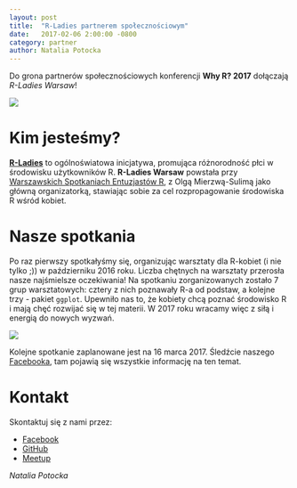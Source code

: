 ```yaml
---
layout: post
title:  "R-Ladies partnerem społecznościowym"
date:   2017-02-06 2:00:00 -0800
category: partner
author: Natalia Potocka
---
```

  
Do grona partnerów społecznościowych konferencji **Why R? 2017** dołączają *R-Ladies Warsaw*!

<img src="/blog/img/R-Ladies.png">  
  
# Kim jesteśmy?
  
[**R-Ladies**](http://rladies.org/) to ogólnoświatowa inicjatywa, promująca różnorodność płci w środowisku użytkowników R. **R-Ladies Warsaw** powstała przy [Warszawskich Spotkaniach Entuzjastów R](https://www.meetup.com/Spotkania-Entuzjastow-R-Warsaw-R-Users-Group-Meetup/), z Olgą Mierzwą-Sulimą jako główną organizatorką, stawiając sobie za cel rozpropagowanie środowiska R wśród kobiet.

# Nasze spotkania

Po raz pierwszy spotkałyśmy się, organizując warsztaty dla R-kobiet (i nie tylko ;)) w październiku 2016 roku. Liczba chętnych na warsztaty przerosła nasze najśmielsze oczekiwania! Na spotkaniu zorganizowanych zostało 7 grup warsztatowych: cztery z nich poznawały R-a od podstaw, a kolejne trzy - pakiet `ggplot`. Upewniło nas to, że kobiety chcą poznać środowisko R i mają chęć rozwijać się w tej materii. W 2017 roku wracamy więc z siłą i energią do nowych wyzwań. 

<img src="/blog/img/rladies1.JPG">  

Kolejne spotkanie zaplanowane jest na 16 marca 2017. Śledźcie naszego [Facebooka](https://www.facebook.com/RLadiesWarsaw/), tam pojawią się wszystkie informację na ten temat.

# Kontakt

Skontaktuj się z nami przez:

* [Facebook](https://www.facebook.com/RLadiesWarsaw/)
* [GitHub](https://github.com/mi2-warsaw/RLadies)
* [Meetup](https://www.meetup.com/Spotkania-Entuzjastow-R-Warsaw-R-Users-Group-Meetup/)


*Natalia Potocka*
